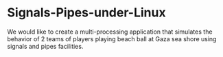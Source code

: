 # Signals-Pipes-under-Linux
We would like to create a multi-processing application that simulates the behavior of 2 teams of players playing beach ball at Gaza sea shore using signals and pipes facilities.
